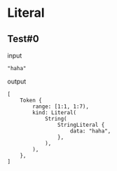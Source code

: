# Literal

## Test#0

input

```husky
"haha"
```

output

```husky
[
    Token {
        range: [1:1, 1:7),
        kind: Literal(
            String(
                StringLiteral {
                    data: "haha",
                },
            ),
        ),
    },
]
```
